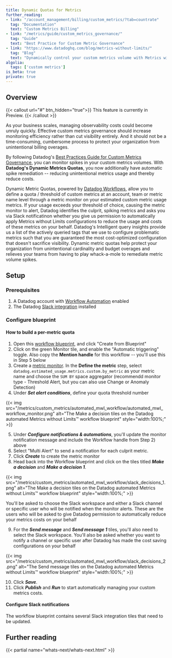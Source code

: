 ```yaml
---
title: Dynamic Quotas for Metrics
further_reading:
- link: "/account_management/billing/custom_metrics/?tab=countrate"
  tag: "Documentation"
  text: "Custom Metrics Billing"
- link: "/metrics/guide/custom_metrics_governance/"
  tag: "Guide"
  text: "Best Practice for Custom Metric Governance"
- link: "https://www.datadoghq.com/blog/metrics-without-limits/"
  tag: "Blog"
  text: "Dynamically control your custom metrics volume with Metrics without Limits™"
algolia:
  tags: ['custom metrics']
is_beta: true
private: true
---
```


## Overview

{{< callout url="#" btn_hidden="true">}}
  This feature is currently in Preview.
{{< /callout >}} 

As your business scales, managing observability costs could become unruly quickly. Effective custom metrics governance should increase monitoring efficiency rather than cut visibility entirely. And it should not be a time-consuming, cumbersome process to protect your organization from unintentional billing overages. 

By following Datadog's [Best Practices Guide for Custom Metrics Governance](https://docs.datadoghq.com/metrics/guide/custom_metrics_governance/#monitoring-and-prevention), you can monitor spikes in your custom metrics volumes. With **Datadog's Dynamic Metrics Quotas**, you now additionally have automatic spike remediation -- reducing unintentional metrics usage and thereby reduce costs.

Dynamic Metric Quotas, powered by [Datadog Workflows](https://www.datadoghq.com/product/workflow-automation/), allow you to define a quota / threshold of custom metrics at an account, team or metric name level through a metric monitor on your estimated custom metric usage metrics. If your usage exceeds your threshold of choice, causing the metric monitor to alert, Datadog identifies the culprit, spiking metrics and asks you via Slack notificatinon whether you give us permission to automatically apply Metrics without Limits configurations to reduce the usage and costs of these metrics on your behalf. Datadog's Intelligent query insights provide us a list of the actively queried tags that we use to configure problematic metrics such that you are guaranteed the most cost-optimized configuration that doesn't sacrifice visibility. Dynamic metric quotas help protect your organization from unintentional cardinality and budget overages and relieves your teams from having to play whack-a-mole to remediate metric volume spikes.

## Setup

### Prerequisites

1. A Datadog account with [Workflow Automation][3] enabled
2. The Datadog [Slack integration][5] installed

### Configure blueprint

#### How to build a per-metric quota

1. Open this [workflow blueprint][8], and click "Create from Blueprint"
2. Click on the green Monitor tile, and enable the "Automatic triggering" toggle. Also copy the **Mention handle** for this workflow -- you'll use this in Step 5 below
3. Create a [metric monitor][9]. In the **Define the metric** step, select ```datadog.estimated_usage.metrics.custom.by_metric``` as your metric name and choose the ```SUM BY``` space aggregator (recommendd monitor type - Threshold Alert, but you can also use Change or Anomaly Detection)
4. Under ***Set alert conditions***, define your quota threshold number

{{< img src="/metrics/custom_metrics/automated_mwl_workflow/automated_mwl_workflow_monitor.png" alt="The Make a decision tiles on the Datadog automated Metrics without Limits™ workflow blueprint" style="width:100%;" >}}

5. Under ***Configure notifications & automations***, you'll update the monitor notification message and include the Workflow handle from Step 2) above
6. Select "Multi Alert" to send a notification for each culprit metric.
7. Click ***Create*** to create the metric monitor
8. Head back into the Workflow blueprint and click on the tiles titled ***Make a decision*** and ***Make a decision 1***. 

{{< img src="/metrics/custom_metrics/automated_mwl_workflow/slack_decisions_1.png" alt="The Make a decision tiles on the Datadog automated Metrics without Limits™ workflow blueprint" style="width:100%;" >}}

You'll be asked to choose the Slack workspace and either a Slack channel or specific user who will be notified when the monitor alerts. These are the users who will be asked to give Datadog permission to automatically reduce your metrics costs on your behalf

9. For the ***Send message*** and ***Send message 1*** tiles, you'll also need to select the Slack workspace. You'll also be asked whether you want to notify a channel or specific user after Datadog has made the cost saving configurations on your behalf

{{< img src="/metrics/custom_metrics/automated_mwl_workflow/slack_decisions_2.png" alt="The Send message tiles on the Datadog automated Metrics without Limits™ workflow blueprint" style="width:100%;" >}}

10. Click ***Save***.
11. Click ***Publish*** and ***Run*** to start automatically managing your custom metrics costs. 


#### Configure Slack notifications

The workflow blueprint contains several Slack integration tiles that need to be updated.

## Further reading

{{< partial name="whats-next/whats-next.html" >}}

[1]: /metrics/metrics-without-limits/
[2]: /monitors/configuration/#multi-alert
[3]: /service_management/workflows/
[4]: https://app.datadoghq.com/workflow/blueprints/manage-metrics-without-limits-suggested-tags
[5]: /integrations/slack/
[6]: /account_management/billing/usage_metrics/
[7]: /monitors/configuration/?tab=thresholdalert#set-alert-conditions
[8]: https://app.datadoghq.com/workflow/blueprints/manage-metrics-without-limits-suggested-tags
[9]: https://app.datadoghq.com/monitors/create/metric